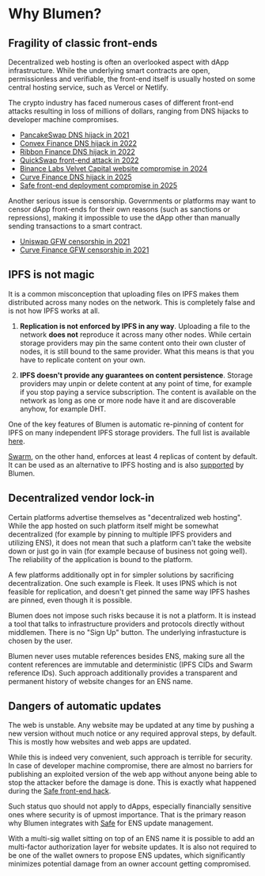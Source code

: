 # Why Blumen?

## Fragility of classic front-ends

Decentralized web hosting is often an overlooked aspect with dApp infrastructure. While the underlying smart contracts are open, permissionless and verifiable, the front-end itself is usually hosted on some central hosting service, such as Vercel or Netlify.

The crypto industry has faced numerous cases of different front-end attacks resulting in loss of millions of dollars, ranging from DNS hijacks to developer machine compromises.

- [PancakeSwap DNS hijack in 2021](https://x.com/PancakeSwap/status/1371470368058183687)
- [Convex Finance DNS hijack in 2022](https://x.com/ConvexFinance/status/1540104036229185536)
- [Ribbon Finance DNS hijack in 2022](https://x.com/ribbonfinance/status/1540250826156871681)
- [QuickSwap front-end attack in 2022](https://x.com/QuickswapDEX/status/1525590253217660930)
- [Binance Labs Velvet Capital website compromise in 2024](https://cointelegraph.com/news/binance-labs-velvet-capital-offline-website-compromise)
- [Curve Finance DNS hijack in 2025](https://news.curve.finance/curve-domain-incident)
- [Safe front-end deployment compromise in 2025](https://www.ledger.com/blog-learning-from-the-bybit-safe-attack)

Another serious issue is censorship. Governments or platforms may want to censor dApp front-ends for their own reasons (such as sanctions or repressions), making it impossible to use the dApp other than manually sending transactions to a smart contract.

- [Uniswap GFW censorship in 2021](https://en.greatfire.org/uniswap.org)
- [Curve Finance GFW censorship in 2021](https://en.greatfire.org/curve.fi)

## IPFS is not magic

It is a common misconception that uploading files on IPFS makes them distributed across many nodes on the network. This is completely false and is not how IPFS works at all.

1. **Replication is not enforced by IPFS in any way**. Uploading a file to the network **does not** reproduce it across many other nodes. While certain storage providers may pin the same content onto their own cluster of nodes, it is still bound to the same provider. What this means is that you have to replicate content on your own.

2. **IPFS doesn't provide any guarantees on content persistence**. Storage providers may unpin or delete content at any point of time, for example if you stop paying a service subscription. The content is available on the network as long as one or more node have it and are discoverable anyhow, for example DHT.

One of the key features of Blumen is automatic re-pinning of content for IPFS on many independent IPFS storage providers. The full list is available [here](/docs/ipfs).

[Swarm](https://ethswarm.org), on the other hand, enforces at least 4 replicas of content by default. It can be used as an alternative to IPFS hosting and is also [supported](/docs/swarm) by Blumen.

## Decentralized vendor lock-in

Certain platforms advertise themselves as "decentralized web hosting". While the app hosted on such platform itself might be somewhat decentralized (for example by pinning to multiple IPFS providers and utilizing ENS), it does not mean that such a platform can't take the website down or just go in vain (for example because of business not going well). The reliability of the application is bound to the platform.

A few platforms additionally opt in for simpler solutions by sacrificing decentralization. One such example is Fleek. It uses IPNS which is not feasible for replication, and doesn't get pinned the same way IPFS hashes are pinned, even though it is possible.

Blumen does not impose such risks because it is not a platform. It is instead a tool that talks to infrastructure providers and protocols directly without middlemen. There is no "Sign Up" button. The underlying infrastucture is chosen by the user.

Blumen never uses mutable references besides ENS, making sure all the content references are immutable and deterministic (IPFS CIDs and Swarm reference IDs). Such approach additionally provides a transparent and permanent history of website changes for an ENS name.

## Dangers of automatic updates

The web is unstable. Any website may be updated at any time by pushing a new version without much notice or any required approval steps, by default. This is mostly how websites and web apps are updated.

While this is indeed very convenient, such approach is terrible for security. In case of developer machine compromise, there are almost no barriers for publishing an exploited version of the web app without anyone being able to stop the attacker before the damage is done. This is exactly what happened during the [Safe front-end hack](https://www.ledger.com/blog-learning-from-the-bybit-safe-attack).

Such status quo should not apply to dApps, especially financially sensitive ones where security is of upmost importance. That is the primary reason why Blumen integrates with [Safe](https://safe.global) for ENS update management.

With a multi-sig wallet sitting on top of an ENS name it is possible to add an multi-factor authorization layer for website updates. It is also not required to be one of the wallet owners to propose ENS updates, which significantly minimizes potential damage from an owner account getting compromised.
